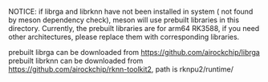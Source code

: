 NOTICE: if librga and librknn have not been installed in system ( not found by meson dependency check), meson will use prebuilt libraries in this directory. Currently, the prebuilt libraries are for arm64 RK3588, if you need other architectures, please replace them with corresponding libraries.

prebuilt librga can be downloaded from https://github.com/airockchip/librga
prebuilt librknn can be downloaded from https://github.com/airockchip/rknn-toolkit2, path is rknpu2/runtime/